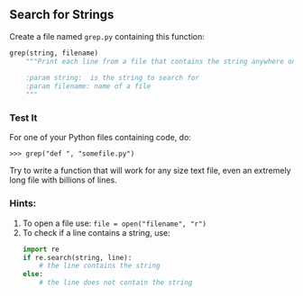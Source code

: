 ## Search for Strings

Create a file named `grep.py` containing this function:
```python
grep(string, filename)
    """Print each line from a file that contains the string anywhere on the line.
    
    :param string:  is the string to search for
    :param filename: name of a file
    """
```

### Test It

For one of your Python files containing code, do:
```
>>> grep("def ", "somefile.py")
```

Try to write a function that will work for any size text file, even an extremely long file with billions of lines.

### Hints:
1. To open a file use:  `file = open("filename", "r")`
2. To check if a line contains a string, use:
   ```python
   import re
   if re.search(string, line):
       # the line contains the string
   else:
       # the line does not contain the string
    ```
    
